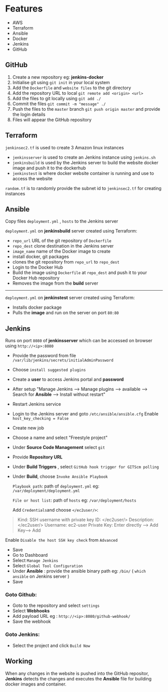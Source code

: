 # Features

 - AWS
 - Terraform
 - Ansible
 - Docker
 - Jenkins
 - GitHub

## GitHub

 1. Create a new repository eg: **jenkins-docker**
 2. Initialise git using `git init` in your local system
 3. Add the `Dockerfile` and `website files` to the git directory 
 4. Add the repository URL to local `git remote add <origin> <url>`
 5. Add the files to git locally using `git add ./`
 6. Commit the files `git commit -m "message" ./`
 7. Push the files to the `master` branch `git push origin master` and provide the login details
 8. Files will appear the GitHub repository

## Terraform

`jenkinsec2.tf` is used to create 3 Amazon linux instances
 - `jenkinsserver` is used to create an Jenkins instance using `jenkins.sh`
 - `jenkinsbuild` is used by the Jenkins server to build the website docker image and push it to the dockerhub
 - `jenkinstest` is where docker website container is running and use to access the website

`random.tf` is to randomly provide the subnet id to `jenkinsec2.tf` for creating instances

## Ansible

Copy files `deployment.yml` , `hosts`  to the Jenkins server

`deployment.yml`  on **jenkinsbuild** server created using Terraform:

 - `repo_url` URL of the git repository of `Dockerfile`
 - `repo_dest` clone destination in the Jenkins server
 - `image_name` name of the Docker image to create
 - install docker, git packages
 - clones the git repository from `repo_url` to `repo_dest`
 - Login to the Docker Hub
 - Build the image using `Dockerfile` at `repo_dest` and push it to your Docker Hub repository
 - Removes the image from the **build** server
---
`deployment.yml`  on **jenkinstest** server created using Terraform:

 - Installs docker package
 - Pulls the **image** and run on the server on port `80:80`

## Jenkins

Runs on port `8080` of **jenkinsserver** which can be accessed on browser using `http://<ip>:8080`

 - Provide the password from file `/var/lib/jenkins/secrets/initialAdminPassword`
 - Choose `install suggested plugins`
 - Create a **user** to access Jenkins portal and **password**
 - After setup "Manage Jenkins --> Manage plugins --> available --> Search for **Ansible** --> Install without restart"
 - Restart Jenkins service
 - Login to the Jenkins server and goto `/etc/ansible/ansible.cfg`
  Enable `host_key_checking = False`
  
 - Create new job
 - Choose a name and select "Freestyle project"
 - Under **Source Code Management** select `git`
 - Provide **Repository URL**
 - Under **Build Triggers** , select `GitHub hook trigger for GITScm polling`
 - Under **Build**, choose `Invoke Ansible Playbook` 
 
   `Playbook path`: path of `deployment.yml`
      eg: `/var/deployment/deployment.yml`

    `File or host list`: path of `hosts`
      eg: `/var/deployment/hosts`

     Add `Credentials`and choose `</ec2user/>`: 

> Kind: SSH username with private key
> ID: </ec2user/>
> Description: </ec2user/>
> Username: ec2-user
> Private Key: Enter directly --> Add Key--> Add

  Enable `Disable the host SSH key check` from `Advanced`

 - Save
 - Go to Dashboard
 - Select `Manage Jenkins`
 - Select `Global Tool Configuration`
 - Under **Ansible** : provide the ansible binary path eg: `/bin/` ( `which ansible` on Jenkins server )
 - Save
   
### Goto Github: 
 - Goto to the repository and select `settings`
 - Select **Webhooks**
 - Add payload URL eg : `http://<ip>:8080/github-webhook/`
 - Save the webhook

### Goto Jenkins:

 - Select the project and click `Build Now`


## Working

When any changes in the website is pushed into the GitHub repositor,  **Jenkins** detects the changes and executes the **Ansible** file for building docker images and container.
